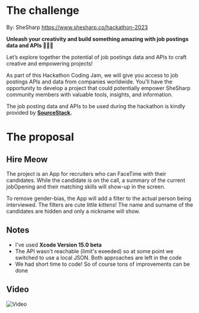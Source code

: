 # The challenge
By: SheSharp https://www.shesharp.co/hackathon-2023 

**Unleash your creativity and build something amazing with job postings data and APIs 👩‍💻✨**

Let’s explore together the potential of job postings data and APIs to craft creative and empowering projects!

As part of this Hackathon Coding Jam, we will give you access to job postings APIs and data from companies worldwide. You'll have the opportunity to develop a project that could potentially empower SheSharp community members with valuable tools, insights, and information.

The job posting data and APIs to be used during the hackathon is kindly provided by **[SourceStack](https://sourcestack.co/).**

# The proposal
## Hire Meow

The project is an App for recruiters who can FaceTime with their candidates. While the candidate is on the call, a summary of the current jobOpening and their matching skills will show-up in the screen. 

To remove gender-bias, the App will add a filter to the actual person being interviewed. The filters are cute little kittens! The name and surname of the candidates are hidden and only a nickname will show.

## Notes
- I've used **Xcode Version 15.0 beta**
- The API wasn't reachable (limit's exeeded) so at some point we switched to use a local JSON. Both approaches are left in the code
- We had short time to code! So of course tons of improvements can be done

## Video
![Video](final_vid.gif)
